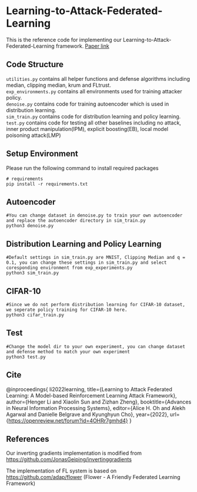 # Learning-to-Attack-Federated-Learning
This is the reference code for implementing our Learning-to-Attack-Federated-Learning framework. [Paper link](https://openreview.net/pdf?id=4OHRr7gmhd4)

## Code Structure
```utilities.py``` contains all helper functions and defense algorithms including median, clipping median, krum and FLtrust.\
```exp_environments.py``` contains all environments used for training attacker policy.\
```denoise.py``` contains code for training autoencoder which is used in distribution learning.\
```sim_train.py``` contains code for distribution learning and policy learning. \
```test.py``` contains code for testing all other baselines including no attack, inner product manipulation(IPM), explicit boosting(EB), local model poisoning attack(LMP)

## Setup Environment

Please run the following command to install required packages

```
# requirements
pip install -r requirements.txt
```

## Autoencoder
```
#You can change dataset in denoise.py to train your own autoencoder and replace the autoencoder directory in sim_train.py
python3 denoise.py
```

## Distribution Learning and Policy Learning
```
#Default settings in sim_train.py are MNIST, Clipping Median and q = 0.1, you can change these settings in sim_train.py and select coresponding environment from exp_experiments.py
python3 sim_train.py
```
## CIFAR-10
```
#Since we do not perform distribution learning for CIFAR-10 dataset, we seperate policy training for CIFAR-10 here.
python3 cifar_train.py
```

## Test
```
#Change the model dir to your own experiment, you can change dataset and defense method to match your own experiment
python3 test.py
```

## Cite
@inproceedings{
li2022learning,
title={Learning to Attack Federated Learning: A Model-based Reinforcement Learning Attack Framework},
author={Henger Li and Xiaolin Sun and Zizhan Zheng},
booktitle={Advances in Neural Information Processing Systems},
editor={Alice H. Oh and Alekh Agarwal and Danielle Belgrave and Kyunghyun Cho},
year={2022},
url={https://openreview.net/forum?id=4OHRr7gmhd4}
}

## References
Our inverting gradients implementation is modified from https://github.com/JonasGeiping/invertinggradients

The implementation of FL system is based on https://github.com/adap/flower (Flower - A Friendly Federated Learning Framework)
